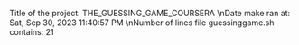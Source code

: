 Title of the project: THE_GUESSING_GAME_COURSERA
\nDate make ran at:
Sat, Sep 30, 2023 11:40:57 PM
\nNumber of lines file guessinggame.sh contains:
21
